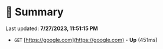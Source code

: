 # 📖 Summary
Last updated: **7/27/2023, 11:51:15 PM**

- `GET` [https://google.com](https://google.com) - **Up** (451ms)
